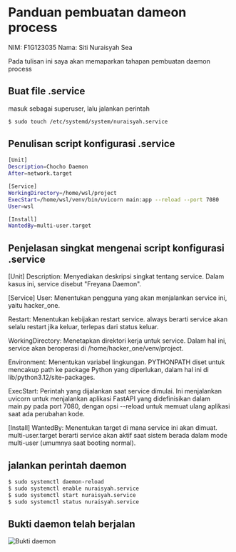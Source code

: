 # Panduan pembuatan dameon process
NIM: F1G123035
Nama: Siti Nuraisyah Sea

Pada tulisan ini saya akan memaparkan tahapan pembuatan daemon process

## Buat file .service
masuk sebagai superuser, lalu jalankan perintah
```bash
$ sudo touch /etc/systemd/system/nuraisyah.service
```

## Penulisan script konfigurasi .service
```bash
[Unit]
Description=Chocho Daemon
After=network.target

[Service]
WorkingDirectory=/home/wsl/project
ExecStart=/home/wsl/venv/bin/uvicorn main:app --reload --port 7080
User=wsl

[Install]
WantedBy=multi-user.target
```

## Penjelasan singkat mengenai  script konfigurasi .service
[Unit]
Description: Menyediakan deskripsi singkat tentang service. Dalam kasus ini, service disebut "Freyana Daemon".

[Service]
User: Menentukan pengguna yang akan menjalankan service ini, yaitu hacker_one.

Restart: Menentukan kebijakan restart service. always berarti service akan selalu restart jika keluar, terlepas dari status keluar.

WorkingDirectory: Menetapkan direktori kerja untuk service. Dalam hal ini, service akan beroperasi di /home/hacker_one/venv/project.

Environment: Menentukan variabel lingkungan. PYTHONPATH diset untuk mencakup path ke package Python yang diperlukan, dalam hal ini di lib/python3.12/site-packages.

ExecStart: Perintah yang dijalankan saat service dimulai. Ini menjalankan uvicorn untuk menjalankan aplikasi FastAPI yang didefinisikan dalam main.py pada port 7080, dengan opsi --reload untuk memuat ulang aplikasi saat ada perubahan kode.

[Install]
WantedBy: Menentukan target di mana service ini akan dimuat. multi-user.target berarti service akan aktif saat sistem berada dalam mode multi-user (umumnya saat booting normal).



## jalankan perintah daemon
```bash
$ sudo systemctl daemon-reload 
$ sudo systemctl enable nuraisyah.service 
$ sudo systemctl start nuraisyah.service
$ sudo systemctl status nuraisyah.service
```

## Bukti daemon telah berjalan
![Bukti daemon](![image](https://github.com/user-attachments/assets/498a3b39-8d8e-4338-bcba-0fb88e862b06)
)

